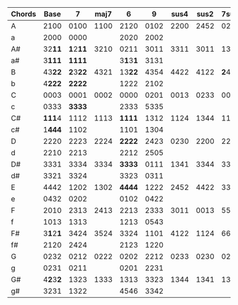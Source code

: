 | Chords     | Base           | 7            | maj7 | 6            | 9    | sus4 | sus2 | 7sus4        | aug  | dim  | add9 |
|------------|----------------|--------------|------|--------------|------|------|------|--------------|------|------|------|
|  A         |  2100          | 0100         | 1100 | 2120         | 0102 | 2200 | 2452 | 0200         | 2114 | 2323 | 2102 |
|  a         |  2000          | 0000         |      | 2020         | 2002 |      |      |              |      |      |      |
|  A#        |  32**11**      | **1**2**11** | 3210 | 0211         | 3011 | 3311 | 3011 | 1311         | 3221 | 3101 | 3213 |
|  a#        |  3**111**      | **1111**     |      | 3**1**3**1** | 3131 |      |      |              |      |      |      |
|  B         |  43**22**      | **2**3**22** | 4321 | 13**22**     | 4354 | 4422 | 4122 | **2**4**22** | 4332 | 4212 | 4324 |
|  b         |  4**222**      | **2222**     |      | 1222         | 2102 |      |      |              |      |      |      |
|  C         |  0003          | 0001         | 0002 | 0000         | 0201 | 0013 | 0233 | 0011         | 1003 | 0323 | 0433 |
|  c         |  0333          | **3333**     |      | 2333         | 5335 |      |      |              |      |      |      |
|  C#        |  **111**4      | 1112         | 1113 | **1111**     | 1312 | 1124 | 1344 | 1122         | 2110 | 0104 | 1314 |
|  c#        |  1**444**      | 1102         |      | 1101         | 1304 |      |      |              |      |      |      |
|  D         |  2220          | 2223         | 2224 | **2222**     | 2423 | 0230 | 2200 | 2233         | 3221 | 1210 | 2425 |
|  d         |  2210          | 2213         |      | 2212         | 2505 |      |      |              |      |      |      |
|  D#        |  3331          | 3334         | 3334 | **3333**     | 0111 | 1341 | 3344 | 3344         | 0332 | 2320 | 0311 |
|  d#        |  3321          | 3324         |      | 3323         | 0311 |      |      |              |      |      |      |
|  E         |  4442          | 1202         | 1302 | **4444**     | 1222 | 2452 | 4422 | 3355         | 1003 | 0101 | 1422 |
|  e         |  0432          | 0202         |      | 0102         | 0422 |      |      |              |      |      |      |
|  F         |  2010          | 2313         | 2413 | 2213         | 2333 | 3011 | 0013 | 5566         | 2110 | 1212 | 0010 |
|  f         |  1013          | 1313         |      | 1213         | 0543 |      |      |              |      |      |      |
|  F#        |  3**1**2**1**  | 3424         | 3524 | 3324         | 1101 | 4122 | 1124 | 6677         | 3221 | 2323 | 1121 |
|  f#        |  2120          | 2424         |      | 2123         | 1220 |      |      |              |      |      |      |
|  G         |  0232          | 0212         | 0222 | 0202         | 2212 | 0233 | 0230 | 0213         | 0332 | 0131 | 0252 |
|  g         |  0231          | 0211         |      | 0201         | 2231 |      |      |              |      |      |      |
|  G#        |  4**2**3**2**  | 1323         | 1333 | 1313         | 3323 | 1344 | 1341 | 1324         | 1003 | 1212 | 3343 |
|  g#        |  3231          | 1322         |      | 4546         | 3342 |      |      |              |      |      | x    |
